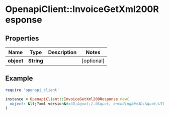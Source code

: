 # OpenapiClient::InvoiceGetXml200Response

## Properties

| Name | Type | Description | Notes |
| ---- | ---- | ----------- | ----- |
| **object** | **String** |  | [optional] |

## Example

```ruby
require 'openapi_client'

instance = OpenapiClient::InvoiceGetXml200Response.new(
  object: &lt;?xml version&#x3D;&quot;1.0&quot; encoding&#x3D;&quot;UTF-8&quot;?&gt;
)
```

